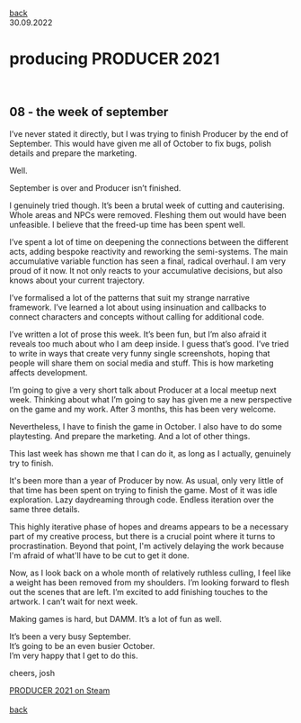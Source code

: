 
[back](thinking)<br>
30.09.2022
<h1>producing PRODUCER 2021</h1><br>
<h2>08 - the week of september</h2>

I’ve never stated it directly, but I was trying to finish Producer by the end of September. This would have given me all of October to fix bugs, polish details and prepare the marketing.

Well.

September is over and Producer isn’t finished.

I genuinely tried though. It’s been a brutal week of cutting and cauterising. Whole areas and NPCs were removed. Fleshing them out would have been unfeasible. I believe that the freed-up time has been spent well.

I’ve spent a lot of time on deepening the connections between the different acts, adding bespoke reactivity and reworking the semi-systems. The main accumulative variable function has seen a final, radical overhaul. I am very proud of it now. It not only reacts to your accumulative decisions, but also knows about your current trajectory.

I’ve formalised a lot of the patterns that suit my strange narrative framework. I’ve learned a lot about using insinuation and callbacks to connect characters and concepts without calling for additional code.


I’ve written a lot of prose this week. It’s been fun, but I’m also afraid it reveals too much about who I am deep inside. I guess that’s good. I’ve tried to write in ways that create very funny single screenshots, hoping that people will share them on social media and stuff. This is how marketing affects development.

I’m going to give a very short talk about Producer at a local meetup next week. Thinking about what I’m going to say has given me a new perspective on the game and my work. After 3 months, this has been very welcome.

Nevertheless, I have to finish the game in October. I also have to do some playtesting. And prepare the marketing. And a lot of other things.

This last week has shown me that I can do it, as long as I actually, genuinely try to finish. 

It's been more than a year of Producer by now. As usual, only very little of that time has been spent on trying to finish the game. 
Most of it was idle exploration. Lazy daydreaming through code. Endless iteration over the same three details. 

This highly iterative phase of hopes and dreams appears to be a necessary part of my creative process, but there is a crucial point where it turns to procrastination. Beyond that point, I'm actively delaying the work because I'm afraid of what'll have to be cut to get it done.

Now, as I look back on a whole month of relatively ruthless culling, I feel like a weight has been removed from my shoulders. I’m looking forward to flesh out the scenes that are left. I’m excited to add finishing touches to the artwork. I can’t wait for next week. 

Making games is hard, but DAMM. 
It’s a lot of fun as well.

It’s been a very busy September.<br>
It’s going to be an even busier October.<br>
I’m very happy that I get to do this.<br>

cheers,
josh

<a href="https://store.steampowered.com/app/1667320/PRODUCER_2021/?beta=1" target="_blank">PRODUCER 2021 on Steam</a><br>
<br>
[back](thinking)

